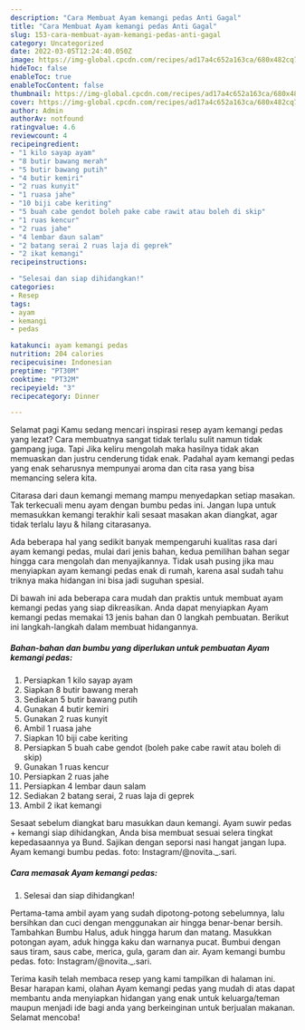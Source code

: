 ```yaml
---
description: "Cara Membuat Ayam kemangi pedas Anti Gagal"
title: "Cara Membuat Ayam kemangi pedas Anti Gagal"
slug: 153-cara-membuat-ayam-kemangi-pedas-anti-gagal
category: Uncategorized
date: 2022-03-05T12:24:40.050Z
image: https://img-global.cpcdn.com/recipes/ad17a4c652a163ca/680x482cq70/ayam-kemangi-pedas-foto-resep-utama.jpg
hideToc: false
enableToc: true
enableTocContent: false
thumbnail: https://img-global.cpcdn.com/recipes/ad17a4c652a163ca/680x482cq70/ayam-kemangi-pedas-foto-resep-utama.jpg
cover: https://img-global.cpcdn.com/recipes/ad17a4c652a163ca/680x482cq70/ayam-kemangi-pedas-foto-resep-utama.jpg
author: Admin
authorAv: notfound
ratingvalue: 4.6
reviewcount: 4
recipeingredient:
- "1 kilo sayap ayam"
- "8 butir bawang merah"
- "5 butir bawang putih"
- "4 butir kemiri"
- "2 ruas kunyit"
- "1 ruasa jahe"
- "10 biji cabe keriting"
- "5 buah cabe gendot boleh pake cabe rawit atau boleh di skip"
- "1 ruas kencur"
- "2 ruas jahe"
- "4 lembar daun salam"
- "2 batang serai 2 ruas laja di geprek"
- "2 ikat kemangi"
recipeinstructions:

- "Selesai dan siap dihidangkan!"
categories:
- Resep
tags:
- ayam
- kemangi
- pedas

katakunci: ayam kemangi pedas 
nutrition: 204 calories
recipecuisine: Indonesian
preptime: "PT30M"
cooktime: "PT32M"
recipeyield: "3"
recipecategory: Dinner

---
```



Selamat pagi Kamu sedang mencari inspirasi resep ayam kemangi pedas yang lezat? Cara membuatnya sangat tidak terlalu sulit namun tidak gampang juga. Tapi Jika keliru mengolah maka hasilnya tidak akan memuaskan dan justru cenderung tidak enak. Padahal ayam kemangi pedas yang enak seharusnya mempunyai aroma dan cita rasa yang bisa memancing selera kita.


Citarasa dari daun kemangi memang mampu menyedapkan setiap masakan. Tak terkecuali menu ayam dengan bumbu pedas ini. Jangan lupa untuk memasukkan kemangi terakhir kali sesaat masakan akan diangkat, agar tidak terlalu layu &amp; hilang citarasanya.

Ada beberapa hal yang sedikit banyak mempengaruhi kualitas rasa dari ayam kemangi pedas, mulai dari jenis bahan, kedua pemilihan bahan segar hingga cara mengolah dan menyajikannya. Tidak usah pusing jika mau menyiapkan ayam kemangi pedas enak di rumah, karena asal sudah tahu triknya maka hidangan ini bisa jadi suguhan spesial.


Di bawah ini ada beberapa cara mudah dan praktis untuk membuat ayam kemangi pedas yang siap dikreasikan. Anda dapat menyiapkan Ayam kemangi pedas memakai 13 jenis bahan dan 0 langkah pembuatan. Berikut ini langkah-langkah dalam membuat hidangannya.

<!--inarticleads1-->

##### Bahan-bahan dan bumbu yang diperlukan untuk pembuatan Ayam kemangi pedas:

1. Persiapkan 1 kilo sayap ayam
1. Siapkan 8 butir bawang merah
1. Sediakan 5 butir bawang putih
1. Gunakan 4 butir kemiri
1. Gunakan 2 ruas kunyit
1. Ambil 1 ruasa jahe
1. Siapkan 10 biji cabe keriting
1. Persiapkan 5 buah cabe gendot (boleh pake cabe rawit atau boleh di skip)
1. Gunakan 1 ruas kencur
1. Persiapkan 2 ruas jahe
1. Persiapkan 4 lembar daun salam
1. Sediakan 2 batang serai, 2 ruas laja di geprek
1. Ambil 2 ikat kemangi


Sesaat sebelum diangkat baru masukkan daun kemangi. Ayam suwir pedas + kemangi siap dihidangkan, Anda bisa membuat sesuai selera tingkat kepedasaannya ya Bund. Sajikan dengan seporsi nasi hangat jangan lupa. Ayam kemangi bumbu pedas. foto: Instagram/@novita._.sari. 

<!--inarticleads2-->

##### Cara memasak Ayam kemangi pedas:


1. Selesai dan siap dihidangkan!

Pertama-tama ambil ayam yang sudah dipotong-potong sebelumnya, lalu bersihkan dan cuci dengan menggunakan air hingga benar-benar bersih. Tambahkan Bumbu Halus, aduk hingga harum dan matang. Masukkan potongan ayam, aduk hingga kaku dan warnanya pucat. Bumbui dengan saus tiram, saus cabe, merica, gula, garam dan air. Ayam kemangi bumbu pedas. foto: Instagram/@novita._.sari. 

Terima kasih telah membaca resep yang kami tampilkan di halaman ini. Besar harapan kami, olahan Ayam kemangi pedas yang mudah di atas dapat membantu anda menyiapkan hidangan yang enak untuk keluarga/teman maupun menjadi ide bagi anda yang berkeinginan untuk berjualan makanan. Selamat mencoba!
